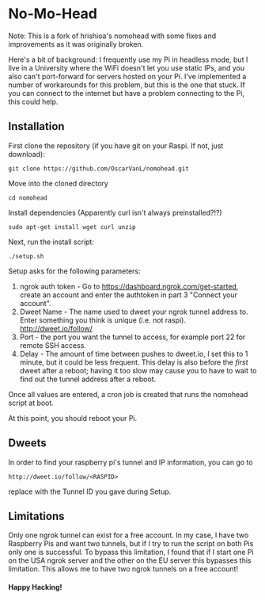 # No-Mo-Head

Note: This is a fork of hrishioa's nomohead with some fixes and improvements as it was originally broken.

Here's a bit of background: I frequently use my Pi in headless mode, but I live in a University where the WiFi doesn't let you use static IPs, and you also can't port-forward for servers hosted on your Pi. I've implemented a number of workarounds for this problem, but this is the one that stuck. If you can connect to the internet but have a problem connecting to the Pi, this could help.

## Installation

First clone the repository (if you have git on your Raspi. If not, just download):
```
git clone https://github.com/OscarVanL/nomohead.git
```
Move into the cloned directory
```
cd nomohead
```
Install dependencies (Apparently curl isn't always preinstalled?!?)
```
sudo apt-get install wget curl unzip
```
Next, run the install script:
```
./setup.sh
```

Setup asks for the following parameters:
1. ngrok auth token - Go to https://dashboard.ngrok.com/get-started, create an account and enter the authtoken in part 3 "Connect your account".
2. Dweet Name - The name used to dweet your ngrok tunnel address to. Enter something you think is unique (i.e. not raspi). http://dweet.io/follow/<THIS NAME HERE>
3. Port - the port you want the tunnel to access, for example port 22 for remote SSH access.
4. Delay - The amount of time between pushes to dweet.io, I set this to 1 minute, but it could be less frequent. This delay is also before the *first* dweet after a reboot; having it too slow may cause you to have to wait to find out the tunnel address after a reboot.

Once all values are entered, a cron job is created that runs the nomohead script at boot.

At this point, you should reboot your Pi.

## Dweets

In order to find your raspberry pi's tunnel and IP information, you can go to 
```
http://dweet.io/follow/<RASPID>
```
replace <RASPID> with the Tunnel ID you gave during Setup. 

## Limitations
Only one ngrok tunnel can exist for a free account. In my case, I have two Raspberry Pis and want two tunnels, but if I try to run the script on both Pis only one is successful.
To bypass this limitation, I found that if I start one Pi on the USA ngrok server and the other on the EU server this bypasses this limitation.
This allows me to have two ngrok tunnels on a free account!

#### Happy Hacking!
